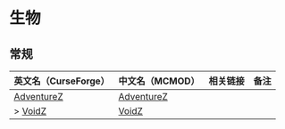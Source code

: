 # 生物

## 常规

| 英文名（CurseForge）                                                  | 中文名（MCMOD）                                    | 相关链接 | 备注 |
| --------------------------------------------------------------------- | -------------------------------------------------- | -------- | ---- |
| [AdventureZ](https://www.curseforge.com/minecraft/mc-mods/adventurez) | [AdventureZ](https://www.mcmod.cn/class/5052.html) |          |      |
| > [VoidZ](https://www.curseforge.com/minecraft/mc-mods/voidz)         | [VoidZ](https://www.mcmod.cn/class/5059.html)      |          |      |
